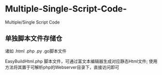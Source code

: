 # Multiple-Single-Script-Code-
Multiple/Single Script Code 

## 单独脚本文件存储仓
诸如 .html .php .py .go脚本文件

EasyBuildHtml.php 脚本文件，可通过富文本编辑器生成对应静态Html文件; 使用方法将其置于可解析php的Webserver目录下，直接访问即可
